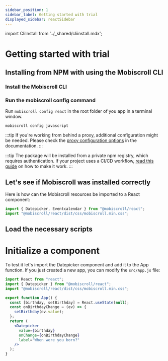 ```yaml
---
sidebar_position: 1
sidebar_label: Getting started with trial
displayed_sidebar: reactSidebar
---
```


import CliInstall from '../\_shared/cliinstall.mdx';

# Getting started with trial

## Installing from NPM with using the Mobiscroll CLI

### Install the Mobiscroll CLI

<CliInstall />

### Run the mobiscroll config command

Run `mobiscroll config react` in the root folder of you app in a terminal window.

```
mobiscroll config javascript
```

:::tip
If you're working from behind a proxy, additional configuration might be needed. Please check the [proxy configuration options](https://docs.mobiscroll.com/cli#proxy) in the documentation.
:::

:::tip
The package will be installed from a private npm registry, which requires authentication. If your project uses a CI/CD workflow, [read this guide](http://help.mobiscroll.com/en/articles/1195431-installing-mobiscroll-with-npm#setting-up-for-cicd) on how to make it work.
:::

## Let's see if Mobiscroll was installed correctly

Here is how can the Mobiscroll resources be imported to a React component:

```jsx
import { Datepicker, Eventcalendar } from "@mobiscroll/react";
import "@mobiscroll/react/dist/css/mobiscroll.min.css";
```

## Load the necessary scripts

# Initialize a component

To test it let's import the Datepicker component and add it to the App function. If you just created a new app, you can modify the `src/App.js` file:

```jsx
import React from "react";
import { Datepicker } from "@mobiscroll/react";
import "@mobiscroll/react/dist/css/mobiscroll.min.css";

export function App() {
  const [birthday, setBirthday] = React.useState(null);
  const onBirthdayChange = (ev) => {
    setBirthday(ev.value);
  };
  return (
    <Datepicker
      value={birthday}
      onChange={onBirthdayChange}
      label="When were you born?"
    />
  );
}
```
